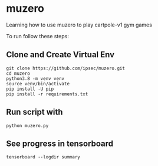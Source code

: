 # muzero

Learning how to use muzero to play cartpole-v1 gym games

To run follow these steps:

## Clone and Create Virtual Env

```
git clone https://github.com/ipsec/muzero.git
cd muzero
python3.8 -m venv venv
source venv/bin/activate
pip install -U pip
pip install -r requirements.txt
```

## Run script with

```
python muzero.py
```

## See progress in tensorboard

```
tensorboard --logdir summary
```
